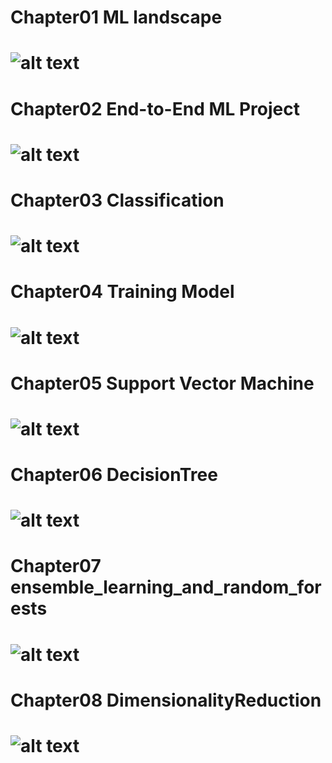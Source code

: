 # Chapter01 ML landscape
# ![alt text](https://github.com/sbaaihamza/hands_on_ML/blob/master/Chapter01%20ML%20landscape/The%20Machine%20learning%20landscape.png)
# Chapter02 End-to-End ML Project
# ![alt text](https://github.com/sbaaihamza/hands_on_ML/blob/master/Chapter02%20End-to-End%20ML%20Project/End-to-End%20ML%20Project.png)
# Chapter03 Classification
# ![alt text](https://github.com/sbaaihamza/hands_on_ML/blob/master/Chapter03%20Classification/Classification%2B%2B.png)
# Chapter04 Training Model
# ![alt text](https://github.com/sbaaihamza/hands_on_ML/blob/master/Chapter04%20Training%20Model/Training%20Model.png)
# Chapter05 Support Vector Machine
# ![alt text](https://github.com/sbaaihamza/hands_on_ML/blob/master/Chapter05%20Support%20Vector%20Machine/Support%20Vector%20Machine%2B%2B.png)
# Chapter06 DecisionTree
# ![alt text](https://github.com/sbaaihamza/hands_on_ML/blob/master/Chapter06%20DecisionTree/Decision%20Tree%2B%2B.png)
# Chapter07 ensemble_learning_and_random_forests
# ![alt text](https://github.com/sbaaihamza/hands_on_ML/blob/master/Chapter07%20ensemble_learning_and_random_forests/Ensemble%20Learning%20and%20Random%20Forests.png)
# Chapter08 DimensionalityReduction
# ![alt text](https://github.com/sbaaihamza/hands_on_ML/blob/master/Chapter08%20DimensionalityReduction/Dimensionality_Reduction.png)















